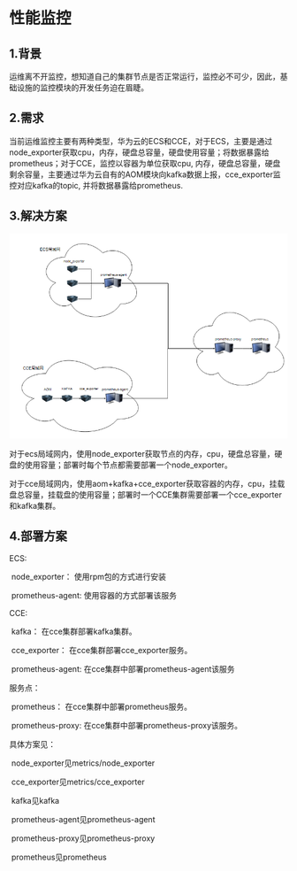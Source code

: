 # 性能监控

## 1.背景

​		运维离不开监控，想知道自己的集群节点是否正常运行，监控必不可少，因此，基础设施的监控模块的开发任务迫在眉睫。

## 2.需求

​		当前运维监控主要有两种类型，华为云的ECS和CCE，对于ECS，主要是通过node_exporter获取cpu，内存，硬盘总容量，硬盘使用容量；将数据暴露给prometheus；对于CCE，监控以容器为单位获取cpu, 内存，硬盘总容量，硬盘剩余容量，主要通过华为云自有的AOM模块向kafka数据上报，cce_exporter监控对应kafka的topic, 并将数据暴露给prometheus.

## 3.解决方案

![Image](https://github.com/Open-Infra-Ops/monitor/raw/main/doc/solution.png)

​		对于ecs局域网内，使用node_exporter获取节点的内存，cpu，硬盘总容量，硬盘的使用容量；部署时每个节点都需要部署一个node_exporter。

​		对于cce局域网内，使用aom+kafka+cce_exporter获取容器的内存，cpu，挂载盘总容量，挂载盘的使用容量；部署时一个CCE集群需要部署一个cce_exporter和kafka集群。

## 4.部署方案

ECS:

​	node_exporter： 使用rpm包的方式进行安装

​    prometheus-agent:  使用容器的方式部署该服务

CCE:

​	kafka： 在cce集群部署kafka集群。

​	cce_exporter： 在cce集群部署cce_exporter服务。

​	prometheus-agent:  在cce集群中部署prometheus-agent该服务

服务点：

​	prometheus： 在cce集群中部署prometheus服务。

​    prometheus-proxy:  在cce集群中部署prometheus-proxy该服务。



具体方案见：

​	node_exporter见metrics/node_exporter

​    cce_exporter见metrics/cce_exporter

​    kafka见kafka

​    prometheus-agent见prometheus-agent

​    prometheus-proxy见prometheus-proxy

​    prometheus见prometheus